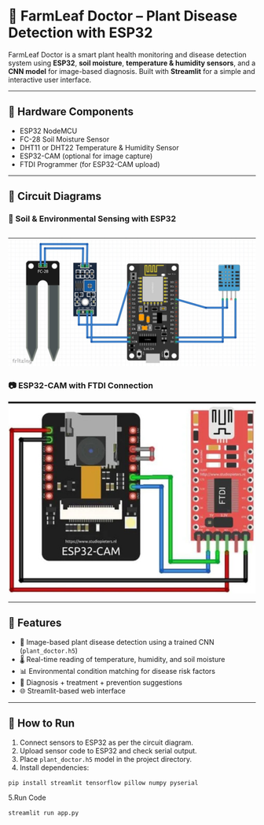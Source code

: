 # 🌿 FarmLeaf Doctor – Plant Disease Detection with ESP32

FarmLeaf Doctor is a smart plant health monitoring and disease detection system using **ESP32**, **soil moisture**, **temperature & humidity sensors**, and a **CNN model** for image-based diagnosis. Built with **Streamlit** for a simple and interactive user interface.

---

## 🔧 Hardware Components

- ESP32 NodeMCU
- FC-28 Soil Moisture Sensor
- DHT11 or DHT22 Temperature & Humidity Sensor
- ESP32-CAM (optional for image capture)
- FTDI Programmer (for ESP32-CAM upload)

---

## 🔌 Circuit Diagrams

### 🌱 Soil & Environmental Sensing with ESP32

![Alt Text](./soilckt.jpeg)
---

### 📷 ESP32-CAM with FTDI Connection

![Alt Text](./cam.jpeg)

---

## 🧠 Features

- 📸 Image-based plant disease detection using a trained CNN (`plant_doctor.h5`)
- 🌡️ Real-time reading of temperature, humidity, and soil moisture
- 📊 Environmental condition matching for disease risk factors
- 🧪 Diagnosis + treatment + prevention suggestions
- 🌐 Streamlit-based web interface

---

## 🚀 How to Run

1. Connect sensors to ESP32 as per the circuit diagram.
2. Upload sensor code to ESP32 and check serial output.
3. Place `plant_doctor.h5` model in the project directory.
4. Install dependencies:

```bash
pip install streamlit tensorflow pillow numpy pyserial
```
5.Run Code
```bash
streamlit run app.py
```



